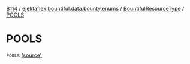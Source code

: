 [B114](../../index.md) / [ejektaflex.bountiful.data.bounty.enums](../index.md) / [BountifulResourceType](index.md) / [POOLS](./-p-o-o-l-s.md)

# POOLS

`POOLS` [(source)](https://github.com/ejektaflex/Bountiful/tree/develop/src/main/kotlin/ejektaflex/bountiful/data/bounty/enums/BountifulResourceType.kt#L14)